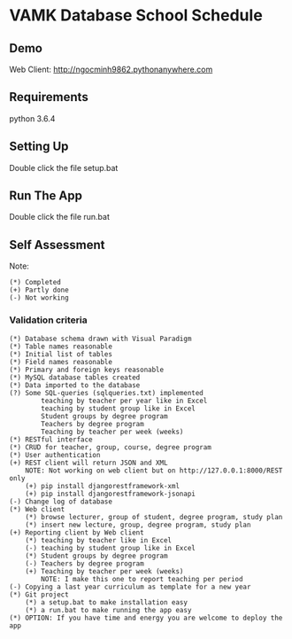# VAMK Database School Schedule

## Demo
Web Client:	http://ngocminh9862.pythonanywhere.com 

## Requirements
python 3.6.4

## Setting Up
Double click the file setup.bat

## Run The App
Double click the file run.bat

## Self Assessment

Note:
```
(*)	Completed
(+)	Partly done
(-)	Not working
```

### Validation criteria
```
(*)	Database schema drawn with Visual Paradigm
(*)	Table names reasonable
(*)	Initial list of tables
(*)	Field names reasonable
(*)	Primary and foreign keys reasonable
(*)	MySQL database tables created
(*)	Data imported to the database
(?)	Some SQL-queries (sqlqueries.txt) implemented
		teaching by teacher per year like in Excel
		teaching by student group like in Excel
		Student groups by degree program
		Teachers by degree program
		Teaching by teacher per week (weeks)
(*)	RESTful interface
(*)	CRUD for teacher, group, course, degree program
(*)	User authentication
(+)	REST client will return JSON and XML
	NOTE: Not working on web client but on http://127.0.0.1:8000/REST only
	(+)	pip install djangorestframework-xml
	(+)	pip install djangorestframework-jsonapi
(-)	Change log of database
(*)	Web client
	(*)	browse lecturer, group of student, degree program, study plan
	(*)	insert new lecture, group, degree program, study plan
(+)	Reporting client by Web client
	(*)	teaching by teacher like in Excel
	(-)	teaching by student group like in Excel
	(*)	Student groups by degree program
	(-)	Teachers by degree program
	(+)	Teaching by teacher per week (weeks)
		NOTE: I make this one to report teaching per period
(-)	Copying a last year curriculum as template for a new year
(*)	Git project
	(*)	a setup.bat to make installation easy
	(*)	a run.bat to make running the app easy
(*)	OPTION: If you have time and energy you are welcome to deploy the app
```
